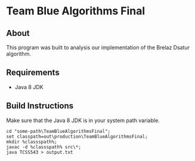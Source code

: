 # Team Blue Algorithms Final

## About
This program was built to analysis our implementation of the Brelaz Dsatur algorithm.

## Requirements
* Java 8 JDK

## Build Instructions
Make sure that the Java 8 JDK is in your system path variable.
```
cd "some-path\TeamBlueAlgorithmsFinal";
set classpath=out\production\TeamBlueAlgorithmsFinal;
mkdir %classspath%;
javac -d %classspath% src\*;
java TCSS543 > output.txt
```
